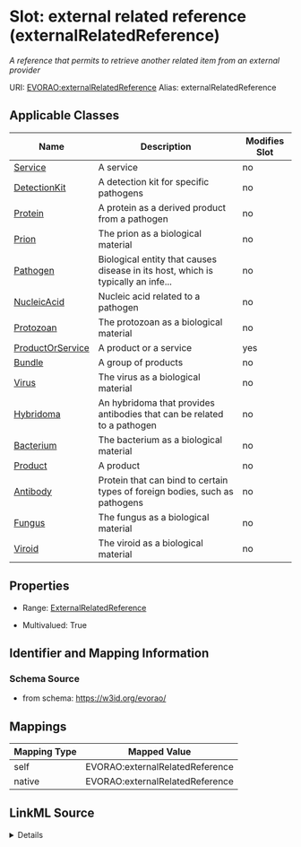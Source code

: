

# Slot: external related reference (externalRelatedReference) 


_A reference that permits to retrieve another related item from an external provider_





URI: [EVORAO:externalRelatedReference](https://w3id.org/evorao/externalRelatedReference)
Alias: externalRelatedReference

<!-- no inheritance hierarchy -->





## Applicable Classes

| Name | Description | Modifies Slot |
| --- | --- | --- |
| [Service](Service.md) | A service |  no  |
| [DetectionKit](DetectionKit.md) | A detection kit for specific pathogens |  no  |
| [Protein](Protein.md) | A protein as a derived product from a pathogen |  no  |
| [Prion](Prion.md) | The prion as a biological material |  no  |
| [Pathogen](Pathogen.md) | Biological entity that causes disease in its host, which is typically an infe... |  no  |
| [NucleicAcid](NucleicAcid.md) | Nucleic acid related to a pathogen |  no  |
| [Protozoan](Protozoan.md) | The protozoan as a biological material |  no  |
| [ProductOrService](ProductOrService.md) | A product or a service |  yes  |
| [Bundle](Bundle.md) | A group of products |  no  |
| [Virus](Virus.md) | The virus as a biological material |  no  |
| [Hybridoma](Hybridoma.md) | An hybridoma that provides antibodies that can be related to a pathogen |  no  |
| [Bacterium](Bacterium.md) | The bacterium as a biological material |  no  |
| [Product](Product.md) | A product |  no  |
| [Antibody](Antibody.md) | Protein that can bind to certain types of foreign bodies, such as pathogens |  no  |
| [Fungus](Fungus.md) | The fungus as a biological material |  no  |
| [Viroid](Viroid.md) | The viroid as a biological material |  no  |







## Properties

* Range: [ExternalRelatedReference](ExternalRelatedReference.md)

* Multivalued: True





## Identifier and Mapping Information







### Schema Source


* from schema: https://w3id.org/evorao/




## Mappings

| Mapping Type | Mapped Value |
| ---  | ---  |
| self | EVORAO:externalRelatedReference |
| native | EVORAO:externalRelatedReference |




## LinkML Source

<details>
```yaml
name: externalRelatedReference
description: A reference that permits to retrieve another related item from an external
  provider
title: external related reference
from_schema: https://w3id.org/evorao/
rank: 1000
alias: externalRelatedReference
domain_of:
- ProductOrService
range: ExternalRelatedReference
required: false
multivalued: true

```
</details>
